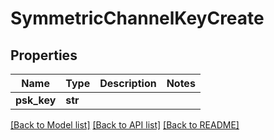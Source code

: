 # SymmetricChannelKeyCreate

## Properties
Name | Type | Description | Notes
------------ | ------------- | ------------- | -------------
**psk_key** | **str** |  | 

[[Back to Model list]](../README.md#documentation-for-models) [[Back to API list]](../README.md#documentation-for-api-endpoints) [[Back to README]](../README.md)



